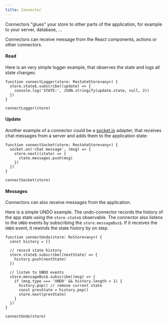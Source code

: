 ```yaml
---
title: Connector
---
```


Connectors "glues" your store to other parts of the application, for example to your server, database, ...

Connectors can receive message from the React components, actions or other connectors.

#### Read

Here is an very simple logger example, that observes the state and logs all state changes:

```tsx
function connectLogger(store: RestateStore<any>) {
  store.state$.subscribe((update) => {
    console.log('STATE:', JSON.stringify(update.state, null, 2))
  })
}

connectLogger(store)
```

#### Update

Another example of a connector could be a <a href="https://socket.io">socket.io</a> adapter, that receives chat
messages from a server and adds them to the application state:

```tsx
function connectSocket(store: RestateStore<any>) {
  socket.on('chat message', (msg) => {
    store.next((state) => {
      state.messages.push(msg)
    })
  })
}

connectSocket(store)
```

#### Messages

Connectors can also receive messages from the application.

Here is a simple UNDO example. The undo-connector records the history of the app state using the `store.state$` observable.
The connector also listens to the `UNDO` events by subscribing the `store.messageBus$`.
If it receives the `UNDO` event, it rewinds the state history by on step.

```tsx
function connectUndo(store: RxStore<any>) {
  const history = []

  // record state history
  store.state$.subscribe((nextState) => {
    history.push(nextState)
  })

  // listen to UNDO events
  store.messageBus$.subscribe((msg) => {
    if (msg.type === 'UNDO' && history.length > 1) {
      history.pop() // remove current state
      const prevState = history.pop()
      store.next(prevState)
    }
  })
}

connectUndo(store)
```
